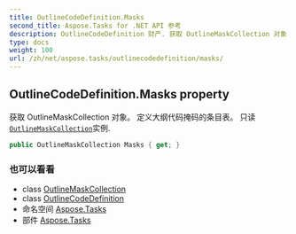 ```yaml
---
title: OutlineCodeDefinition.Masks
second_title: Aspose.Tasks for .NET API 参考
description: OutlineCodeDefinition 财产. 获取 OutlineMaskCollection 对象 定义大纲代码掩码的条目表 只读OutlineMaskCollection实例.
type: docs
weight: 100
url: /zh/net/aspose.tasks/outlinecodedefinition/masks/
---
```

## OutlineCodeDefinition.Masks property

获取 OutlineMaskCollection 对象。 定义大纲代码掩码的条目表。 只读[`OutlineMaskCollection`](../../outlinemaskcollection/)实例.

```csharp
public OutlineMaskCollection Masks { get; }
```

### 也可以看看

* class [OutlineMaskCollection](../../outlinemaskcollection/)
* class [OutlineCodeDefinition](../)
* 命名空间 [Aspose.Tasks](../../outlinecodedefinition/)
* 部件 [Aspose.Tasks](../../../)


